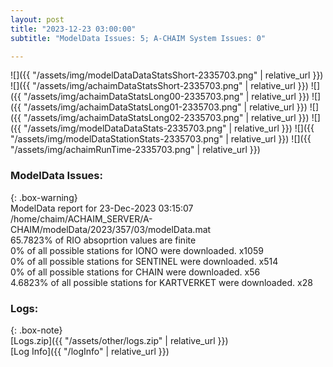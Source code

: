 ```yaml
---
layout: post
title: "2023-12-23 03:00:00"
subtitle: "ModelData Issues: 5; A-CHAIM System Issues: 0"

---
```


![]({{ "/assets/img/modelDataDataStatsShort-2335703.png" | relative_url }})
![]({{ "/assets/img/achaimDataStatsShort-2335703.png" | relative_url }})
![]({{ "/assets/img/achaimDataStatsLong00-2335703.png" | relative_url }})
![]({{ "/assets/img/achaimDataStatsLong01-2335703.png" | relative_url }})
![]({{ "/assets/img/achaimDataStatsLong02-2335703.png" | relative_url }})
![]({{ "/assets/img/modelDataDataStats-2335703.png" | relative_url }})
![]({{ "/assets/img/modelDataStationStats-2335703.png" | relative_url }})
![]({{ "/assets/img/achaimRunTime-2335703.png" | relative_url }})


### ModelData Issues:  
  
{: .box-warning}  
 ModelData report for 23-Dec-2023 03:15:07   
 /home/chaim/ACHAIM_SERVER/A-CHAIM/modelData/2023/357/03/modelData.mat   
 65.7823% of RIO absoprtion values are finite   
 0% of all possible stations for IONO were downloaded. x1059   
 0% of all possible stations for SENTINEL were downloaded. x514   
 0% of all possible stations for CHAIN were downloaded. x56   
 4.6823% of all possible stations for KARTVERKET were downloaded. x28   
  


### Logs:  
  
{: .box-note}  
[Logs.zip]({{ "/assets/other/logs.zip" | relative_url }})  
[Log Info]({{ "/logInfo" | relative_url }})  
